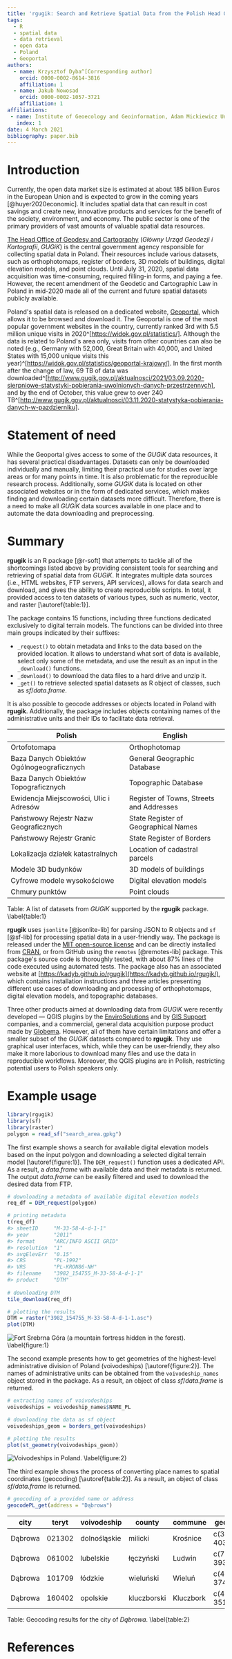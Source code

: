 ```yaml
---
title: 'rgugik: Search and Retrieve Spatial Data from the Polish Head Office of Geodesy and Cartography in R'
tags:
  - R
  - spatial data
  - data retrieval
  - open data
  - Poland
  - Geoportal
authors:
  - name: Krzysztof Dyba^[Corresponding author]
    orcid: 0000-0002-8614-3816
    affiliation: 1
  - name: Jakub Nowosad
    orcid: 0000-0002-1057-3721
    affiliation: 1
affiliations:
 - name: Institute of Geoecology and Geoinformation, Adam Mickiewicz University in Poznań
   index: 1
date: 4 March 2021
bibliography: paper.bib
---
```


# Introduction

Currently, the open data market size is estimated at about 185 billion Euros in the European Union and is expected to grow in the coming years [@huyer2020economic].
It includes spatial data that can result in cost savings and create new, innovative products and services for the benefit of the society, environment, and economy.
The public sector is one of the primary providers of vast amounts of valuable spatial data resources.

[The Head Office of Geodesy and Cartography](http://www.gugik.gov.pl/) (*Główny Urząd Geodezji i Kartografii*, *GUGiK*) is the central government agency responsible for collecting spatial data in Poland.
Their resources include various datasets, such as orthophotomaps, register of borders, 3D models of buildings, digital elevation models, and point clouds.
Until July 31, 2020, spatial data acquisition was time-consuming, required filling-in forms, and paying a fee.
However, the recent amendment of the Geodetic and Cartographic Law in Poland in mid-2020 made all of the current and future spatial datasets publicly available.

Poland's spatial data is released on a dedicated website, [Geoportal](https://mapy.geoportal.gov.pl), which allows it to be browsed and download it.
The Geoportal is one of the most popular government websites in the country, currently ranked 3rd with 5.5 million unique visits in 2020^[https://widok.gov.pl/statistics/].
Although the data is related to Poland's area only, visits from other countries can also be noted (e.g., Germany with 52,000, Great Britain with 40,000, and United States with 15,000 unique visits this year)^[https://widok.gov.pl/statistics/geoportal-krajowy/].
In the first month after the change of law, 69 TB of data was downloaded^[http://www.gugik.gov.pl/aktualnosci/2021/03.09.2020-sierpniowe-statystyki-pobierania-uwolnionych-danych-przestrzennych], and by the end of October, this value grew to over 240 TB^[http://www.gugik.gov.pl/aktualnosci/03.11.2020-statystyka-pobierania-danych-w-pazdzierniku].

# Statement of need

While the Geoportal gives access to some of the *GUGiK* data resources, it has several practical disadvantages.
Datasets can only be downloaded individually and manually, limiting their practical use for studies over large areas or for many points in time.
It is also problematic for the reproducible research process.
Additionally, some *GUGiK* data is located on other associated websites or in the form of dedicated services, which makes finding and downloading certain datasets more difficult.
Therefore, there is a need to make all  *GUGiK* data sources available in one place and to automate the data downloading and preprocessing.

# Summary

**rgugik** is an R package [@r-soft] that attempts to tackle all of the shortcomings listed above by providing consistent tools for searching and retrieving of spatial data from *GUGiK*.
It integrates multiple data sources (i.e., HTML websites, FTP servers, API services), allows for data search and download, and gives the ability to create reproducible scripts.
In total, it provided access to ten datasets of various types, such as numeric, vector, and raster [\autoref{table:1}].

The package contains 15 functions, including three functions dedicated exclusively to digital terrain models.
The functions can be divided into three main groups indicated by their suffixes: 

- `_request()` to obtain metadata and links to the data based on the provided location. 
It allows to understand what sort of data is available, select only some of the metadata, and use the result as an input in the `_download()` functions.
- `_download()` to download the data files to a hard drive and unzip it.
- `_get()` to retrieve selected spatial datasets as R object of classes, such as *sf*/*data.frame*.

It is also possible to geocode addresses or objects located in Poland with **rgugik**.
Additionally, the package includes objects containing names of the administrative units and their IDs to facilitate data retrieval.

|Polish                                    |English                                  |
|------------------------------------------|-----------------------------------------|
|Ortofotomapa                              |Orthophotomap                            |
|Baza Danych Obiektów Ogólnogeograficznych |General Geographic Database              |
|Baza Danych Obiektów Topograficznych      |Topographic Database                     |
|Ewidencja Miejscowości, Ulic i Adresów    |Register of Towns, Streets and Addresses |
|Państwowy Rejestr Nazw Geograficznych     |State Register of Geographical Names     |
|Państwowy Rejestr Granic                  |State Register of Borders                |
|Lokalizacja działek katastralnych         |Location of cadastral parcels            |
|Modele 3D budynków                        |3D models of buildings                   |
|Cyfrowe modele wysokościowe               |Digital elevation models                 |
|Chmury punktów                            |Point clouds                             |

Table: A list of datasets from *GUGiK* supported by the **rgugik** package. \label{table:1}

**rgugik** uses `jsonlite` [@jsonlite-lib] for parsing JSON to R objects and `sf` [@sf-lib] for processing spatial data in a user-friendly way.
The package is released under the [MIT open-source license](https://github.com/kadyb/rgugik/blob/master/LICENSE.md) and can be directly installed from [CRAN](https://cran.r-project.org/web/packages/rgugik/index.html), or from GitHub using the `remotes` [@remotes-lib] package.
This package's source code is thoroughly tested, with about 87% lines of the code executed using automated tests.
The package also has an associated website at [https://kadyb.github.io/rgugik](https://kadyb.github.io/rgugik/), which contains installation instructions and three articles presenting different use cases of downloading and processing of orthophotomaps, digital elevation models, and topographic databases.

Three other products aimed at downloading data from *GUGiK* were recently developed — QGIS plugins by the [EnviroSolutions](https://github.com/envirosolutionspl?tab=repositories) and by [GIS Support](https://github.com/gis-support/gis-support-plugin) companies, and a commercial, general data acquisition purpose product made by [Globema](https://fme.globema.com/).
However, all of them have certain limitations and offer a smaller subset of the *GUGiK* datasets compared to **rgugik**.
They use graphical user interfaces, which, while they can be user-friendly, they also make it more laborious to download many files and use the data in reproducible workflows. 
Moreover, the QGIS plugins are in Polish, restricting potential users to Polish speakers only. 

# Example usage

```r
library(rgugik)
library(sf)
library(raster)
polygon = read_sf("search_area.gpkg")
```

The first example shows a search for available digital elevation models based on the input polygon and downloading a selected digital terrain model [\autoref{figure:1}].
The `DEM_request()` function uses a dedicated API. 
As a result, a *data.frame* with available data and their metadata is returned.
The output *data.frame* can be easily filtered and used to download the desired data from FTP.

```r
# downloading a metadata of available digital elevation models
req_df = DEM_request(polygon)

# printing metadata
t(req_df)
#> sheetID     "M-33-58-A-d-1-1"
#> year        "2011"
#> format      "ARC/INFO ASCII GRID"
#> resolution  "1"
#> avgElevErr  "0.15"
#> CRS         "PL-1992"
#> VRS         "PL-KRON86-NH"
#> filename    "3982_154755_M-33-58-A-d-1-1"
#> product     "DTM"
                                                                 
# downloading DTM
tile_download(req_df)

# plotting the results
DTM = raster("3982_154755_M-33-58-A-d-1-1.asc")
plot(DTM)
```
![Fort Srebrna Góra (a mountain fortress hidden in the forest). \label{figure:1}](DTM.jpeg)

The second example presents how to get geometries of the highest-level administrative division of Poland (voivodeships) [\autoref{figure:2}].
The names of administrative units can be obtained from the `voivodeship_names` object stored in the package.
As a result, an object of class *sf*/*data.frame* is returned.

```r
# extracting names of voivodeships
voivodeships = voivodeship_names$NAME_PL

# downloading the data as sf object 
voivodeships_geom = borders_get(voivodeships)

# plotting the results
plot(st_geometry(voivodeships_geom))
```
![Voivodeships in Poland. \label{figure:2}](Voivodeships.jpeg)

The third example shows the process of converting place names to spatial coordinates (geocoding) [\autoref{table:2}].
As a result, an object of class *sf*/*data.frame* is returned.

```r
# geocoding of a provided name or address
geocodePL_get(address = "Dąbrowa")
```

|city    |teryt  |voivodeship  |county      |commune   |geometry_wkt              |
|--------|-------|-------------|------------|----------|--------------------------|
|Dąbrowa |021302 |dolnośląskie |milicki     |Krośnice  |c(387236.148, 403862.917) |
|Dąbrowa |061002 |lubelskie    |łęczyński   |Ludwin    |c(770342.296, 393839.750) |
|Dąbrowa |101709 |łódzkie      |wieluński   |Wieluń    |c(467414.612, 374431.514) |
|Dąbrowa |160402 |opolskie     |kluczborski |Kluczbork |c(445709.237, 351749.657) |

Table: Geocoding results for the city of *Dąbrowa*. \label{table:2}

# References
